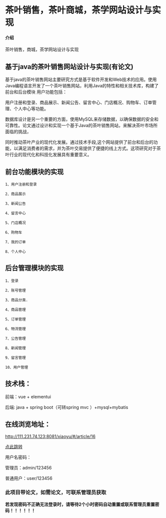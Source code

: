 # 茶叶销售，茶叶商城，茶学网站设计与实现

#### 介绍
茶叶销售，商城，茶学网站设计与实现

## 基于java的茶叶销售网站设计与实现(有论文)

基于java的茶叶销售网站主要研究方式是基于软件开发和Web技术的应用。使用Java编程语言开发了一个茶叶销售网站，利用Java的特性和相关技术库，构建了前台和后台模块
用户功能包括：

用户注册和登录、商品展示、新闻公告、留言中心、门店概况、购物车、订单管理、个人中心等功能。

数据库设计是另一个重要的方面，使用MySQL来存储数据，以确保数据的安全和可靠性。论文通过设计和实现一个基于Java的茶叶销售网站，来解决茶叶市场所面临的挑战，


同时推动茶叶产业的现代化发展。通过技术手段,这个网站提供了前台和后台的功能，以满足消费者的需求，并为茶叶交易提供了便捷的线上方式。这项研究对于茶叶行业的现代化和科技化发展具有重要意义。


## 前台功能模块的实现

	1、用户注册和登录

	2、商品展示

	3、新闻公告

	4、留言中心

	5、门店概况

	6、购物车

	7、我的订单

	8、个人中心

## 后台管理模块的实现

	1、登录

	2、账号管理

	3、商品分类.

	4、商品管理

	5、订单管理

	6、物流管理

	7、公告管理

	8、新闻管理

	9、留言管理

	10、用户管理


## 技术栈：

前端：vue + elementui


后端: java + spring boot（可转spring mvc ）+mysql+mybatis


## 在线浏览地址：


http://111.231.74.123:8081/xiaoyu/#/article/16

[点此跳转](http://111.231.74.123:8081/xiaoyu/#/article/16)



用户名密码：

管理员：admin/123456

普通用户：user/123456


### 此项目带论文，如需论文，可联系管理员获取


**若发现密码不正确无法登录时，请等待2个小时密码自动重置或联系管理员重置密码！！！！！！**












